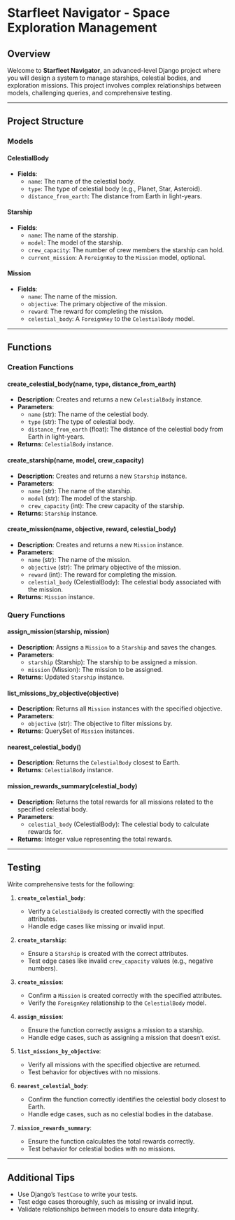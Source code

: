 # Starfleet Navigator - Space Exploration Management

## Overview
Welcome to **Starfleet Navigator**, an advanced-level Django project where you will design a system to manage starships, celestial bodies, and exploration missions. This project involves complex relationships between models, challenging queries, and comprehensive testing.

---

## Project Structure

### Models

#### **CelestialBody**
- **Fields**:
  - `name`: The name of the celestial body.
  - `type`: The type of celestial body (e.g., Planet, Star, Asteroid).
  - `distance_from_earth`: The distance from Earth in light-years.

#### **Starship**
- **Fields**:
  - `name`: The name of the starship.
  - `model`: The model of the starship.
  - `crew_capacity`: The number of crew members the starship can hold.
  - `current_mission`: A `ForeignKey` to the `Mission` model, optional.

#### **Mission**
- **Fields**:
  - `name`: The name of the mission.
  - `objective`: The primary objective of the mission.
  - `reward`: The reward for completing the mission.
  - `celestial_body`: A `ForeignKey` to the `CelestialBody` model.

---

## Functions

### Creation Functions

#### **create_celestial_body(name, type, distance_from_earth)**
- **Description**: Creates and returns a new `CelestialBody` instance.
- **Parameters**:
  - `name` (str): The name of the celestial body.
  - `type` (str): The type of celestial body.
  - `distance_from_earth` (float): The distance of the celestial body from Earth in light-years.
- **Returns**: `CelestialBody` instance.

#### **create_starship(name, model, crew_capacity)**
- **Description**: Creates and returns a new `Starship` instance.
- **Parameters**:
  - `name` (str): The name of the starship.
  - `model` (str): The model of the starship.
  - `crew_capacity` (int): The crew capacity of the starship.
- **Returns**: `Starship` instance.

#### **create_mission(name, objective, reward, celestial_body)**
- **Description**: Creates and returns a new `Mission` instance.
- **Parameters**:
  - `name` (str): The name of the mission.
  - `objective` (str): The primary objective of the mission.
  - `reward` (int): The reward for completing the mission.
  - `celestial_body` (CelestialBody): The celestial body associated with the mission.
- **Returns**: `Mission` instance.

### Query Functions

#### **assign_mission(starship, mission)**
- **Description**: Assigns a `Mission` to a `Starship` and saves the changes.
- **Parameters**:
  - `starship` (Starship): The starship to be assigned a mission.
  - `mission` (Mission): The mission to be assigned.
- **Returns**: Updated `Starship` instance.

#### **list_missions_by_objective(objective)**
- **Description**: Returns all `Mission` instances with the specified objective.
- **Parameters**:
  - `objective` (str): The objective to filter missions by.
- **Returns**: QuerySet of `Mission` instances.

#### **nearest_celestial_body()**
- **Description**: Returns the `CelestialBody` closest to Earth.
- **Returns**: `CelestialBody` instance.

#### **mission_rewards_summary(celestial_body)**
- **Description**: Returns the total rewards for all missions related to the specified celestial body.
- **Parameters**:
  - `celestial_body` (CelestialBody): The celestial body to calculate rewards for.
- **Returns**: Integer value representing the total rewards.

---

## Testing

Write comprehensive tests for the following:

1. **`create_celestial_body`**:
   - Verify a `CelestialBody` is created correctly with the specified attributes.
   - Handle edge cases like missing or invalid input.

2. **`create_starship`**:
   - Ensure a `Starship` is created with the correct attributes.
   - Test edge cases like invalid `crew_capacity` values (e.g., negative numbers).

3. **`create_mission`**:
   - Confirm a `Mission` is created correctly with the specified attributes.
   - Verify the `ForeignKey` relationship to the `CelestialBody` model.

4. **`assign_mission`**:
   - Ensure the function correctly assigns a mission to a starship.
   - Handle edge cases, such as assigning a mission that doesn’t exist.

5. **`list_missions_by_objective`**:
   - Verify all missions with the specified objective are returned.
   - Test behavior for objectives with no missions.

6. **`nearest_celestial_body`**:
   - Confirm the function correctly identifies the celestial body closest to Earth.
   - Handle edge cases, such as no celestial bodies in the database.

7. **`mission_rewards_summary`**:
   - Ensure the function calculates the total rewards correctly.
   - Test behavior for celestial bodies with no missions.

---

## Additional Tips

- Use Django’s `TestCase` to write your tests.
- Test edge cases thoroughly, such as missing or invalid input.
- Validate relationships between models to ensure data integrity.


